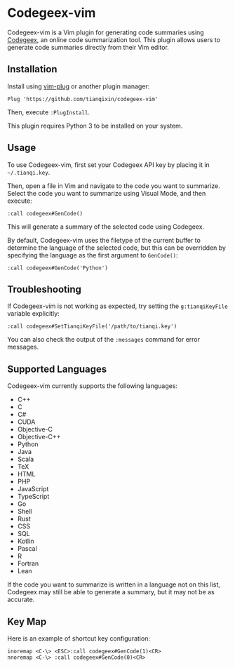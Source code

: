 
# Codegeex-vim

Codegeex-vim is a Vim plugin for generating code summaries using [Codegeex](https://www.codegeex.com/), an online code summarization tool. This plugin allows users to generate code summaries directly from their Vim editor.

## Installation

Install using [vim-plug](https://github.com/junegunn/vim-plug) or another plugin manager:

```
Plug 'https://github.com/tianqixin/codegeex-vim'
```

Then, execute `:PlugInstall`.

This plugin requires Python 3 to be installed on your system.

## Usage

To use Codegeex-vim, first set your Codegeex API key by placing it in `~/.tianqi.key`.

Then, open a file in Vim and navigate to the code you want to summarize. Select the code you want to summarize using Visual Mode, and then execute:

```
:call codegeex#GenCode()
```

This will generate a summary of the selected code using Codegeex.

By default, Codegeex-vim uses the filetype of the current buffer to determine the language of the selected code, but this can be overridden by specifying the language as the first argument to `GenCode()`:

```
:call codegeex#GenCode('Python')
```

## Troubleshooting

If Codegeex-vim is not working as expected, try setting the `g:tianqiKeyFile` variable explicitly:

```
:call codegeex#SetTianqiKeyFile('/path/to/tianqi.key')
```

You can also check the output of the `:messages` command for error messages.

## Supported Languages

Codegeex-vim currently supports the following languages:

- C++
- C
- C#
- CUDA
- Objective-C
- Objective-C++
- Python
- Java
- Scala
- TeX
- HTML
- PHP
- JavaScript
- TypeScript
- Go
- Shell
- Rust
- CSS
- SQL
- Kotlin
- Pascal
- R
- Fortran
- Lean

If the code you want to summarize is written in a language not on this list, Codegeex may still be able to generate a summary, but it may not be as accurate.

## Key Map

Here is an example of shortcut key configuration:

```vim
inoremap <C-\> <ESC>:call codegeex#GenCode(1)<CR>
nnoremap <C-\> :call codegeex#GenCode(0)<CR>
```
